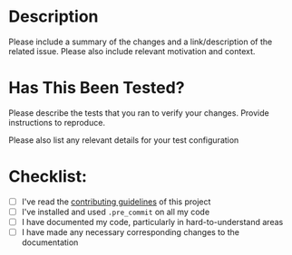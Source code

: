 # Description

Please include a summary of the changes and a link/description of the related issue.
Please also include relevant motivation and context.


# Has This Been Tested?

Please describe the tests that you ran to verify your changes. Provide instructions to reproduce.

Please also list any relevant details for your test configuration


# Checklist:

- [ ] I've read the [contributing guidelines](https://juftin.com/lunchable/contributing) of this project
- [ ] I've installed and used `.pre_commit` on all my code
- [ ] I have documented my code, particularly in hard-to-understand areas
- [ ] I have made any necessary corresponding changes to the documentation
